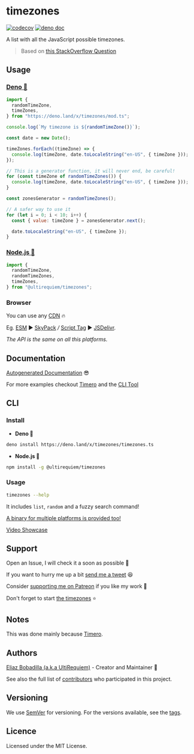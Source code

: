 # timezones

[![codecov](https://codecov.io/gh/ultirequiem/timezones/branch/main/graph/badge.svg)](https://codecov.io/gh/ultirequiem/timezones)
[![deno doc](https://doc.deno.land/badge.svg)](https://doc.deno.land/https/deno.land/x/timezones/mod.ts)

A list with all the JavaScript possible timezones.

> Based on
> [this StackOverflow Question](https://stackoverflow.com/questions/38399465)

## Usage

### [Deno 🚀](https://deno.land/x/timezones)

```javascript
import {
  randomTimeZone,
  timeZones,
} from "https://deno.land/x/timezones/mod.ts";

console.log(`My timezone is ${randomTimeZone()}`);

const date = new Date();

timeZones.forEach((timeZone) => {
  console.log(timeZone, date.toLocaleString("en-US", { timeZone }));
});

// This is a generator function, it will never end, be careful!
for (const timeZone of randomTimeZones()) {
  console.log(timeZone, date.toLocaleString("en-US", { timeZone }));
}

const zonesGenerator = randomTimeZones();

// A safer way to use it
for (let i = 0; i < 10; i++) {
  const { value: timeZone } = zonesGenerator.next();

  date.toLocaleString("en-US", { timeZone });
}
```

### [Node.js 🐢](https://www.npmjs.com/package/@ultirequiem/timezones)

```javascript
import {
  randomTimeZone,
  randomTimeZones,
  timeZones,
} from "@ultirequiem/timezones";
```

### Browser

You can use any [CDN](https://en.wikipedia.org/wiki/Content_delivery_network) 🔥

Eg. [ESM](https://developer.mozilla.org/en-US/docs/Web/JavaScript/Guide/Modules)
▶ [SkyPack](https://cdn.skypack.dev/@ultirequiem/timezones) _/_
[Script Tag](https://developer.mozilla.org/en-US/docs/Web/HTML/Element/script) ▶
[JSDelivr](https://cdn.jsdelivr.net/npm/@ultirequiem/timezones).

_The API is the same on all this platforms._

## Documentation

[Autogenerated Documentation](https://doc.deno.land/https://deno.land/x/timezones/mod.ts)
😎

For more examples checkout [Timero](https://github.com/UltiRequiem/timero) and
the [CLI Tool](./timezones.ts)

## CLI

### Install

- **Deno 🎃**

```sh
deno install https://deno.land/x/timezones/timezones.ts
```

- **Node.js 🐼**

```sh
npm install -g @ultirequiem/timezones
```

### Usage

```sh
timezones --help
```

It includes `list`, `random` and a fuzzy search command!

[A binary for multiple platforms is provided too!](https://github.com/UltiRequiem/timezones/releases/latest)

[Video Showcase](https://youtu.be/8dUX5sPlAX4)

## Support

Open an Issue, I will check it a soon as possible 👀

If you want to hurry me up a bit
[send me a tweet](https://twitter.com/UltiRequiem) 😆

Consider [supporting me on Patreon](https://patreon.com/UltiRequiem) if you like
my work 🚀

Don't forget to start [the timezones](https://github.com/UltiRequiem/timezones)
⭐

## Notes

This was done mainly because [Timero](https://github.com/UltiRequiem/timero).

## Authors

[Eliaz Bobadilla (a.k.a UltiRequiem)](https://ultirequiem.com) - Creator and
Maintainer 💪

See also the full list of
[contributors](https://github.com/UltiRequiem/timezones/contributors) who
participated in this project.

## Versioning

We use [SemVer](http://semver.org) for versioning. For the versions available,
see the [tags](https://github.com/UltiRequiem/timezones/tags).

## Licence

Licensed under the MIT License.
